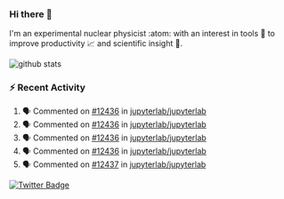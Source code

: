 ### Hi there 👋 

I'm an experimental nuclear physicist :atom: with an interest in tools :wrench: to improve productivity :chart_with_upwards_trend: and scientific insight :telescope:.

![github stats](https://github-readme-stats.vercel.app/api?username=agoose77&show_icons=true&hide_rank=true&hide_title=true&bg_color=30,e76445,904e95&text_color=efe3ec&icon_color=efe3ec)
<!--
**agoose77/agoose77** is a ✨ _special_ ✨ repository because its `README.md` (this file) appears on your GitHub profile.

Here are some ideas to get you started:

- 🔭 I’m currently working on ...
- 🌱 I’m currently learning ...
- 👯 I’m looking to collaborate on ...
- 🤔 I’m looking for help with ...
- 💬 Ask me about ...
- 📫 How to reach me: ...
- 😄 Pronouns: ...
- ⚡ Fun fact: ...
-->

### :zap: Recent Activity
<!--START_SECTION:activity-->
1. 🗣 Commented on [#12436](https://github.com/jupyterlab/jupyterlab/issues/12436) in [jupyterlab/jupyterlab](https://github.com/jupyterlab/jupyterlab)
2. 🗣 Commented on [#12436](https://github.com/jupyterlab/jupyterlab/issues/12436) in [jupyterlab/jupyterlab](https://github.com/jupyterlab/jupyterlab)
3. 🗣 Commented on [#12436](https://github.com/jupyterlab/jupyterlab/issues/12436) in [jupyterlab/jupyterlab](https://github.com/jupyterlab/jupyterlab)
4. 🗣 Commented on [#12436](https://github.com/jupyterlab/jupyterlab/issues/12436) in [jupyterlab/jupyterlab](https://github.com/jupyterlab/jupyterlab)
5. 🗣 Commented on [#12437](https://github.com/jupyterlab/jupyterlab/issues/12437) in [jupyterlab/jupyterlab](https://github.com/jupyterlab/jupyterlab)
<!--END_SECTION:activity-->


[![Twitter Badge](https://img.shields.io/twitter/follow/agoose77?style=flat-square&logo=Twitter&logoColor=white&color=cornflowerblue)](https://twitter.com/agoose77)
